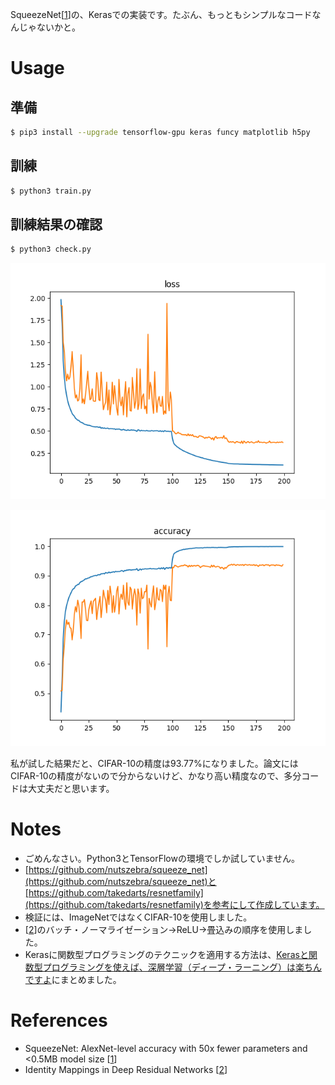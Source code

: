 SqueezeNet[[1](https://arxiv.org/abs/1602.07360)]の、Kerasでの実装です。たぶん、もっともシンプルなコードなんじゃないかと。

# Usage

## 準備

~~~ bash
$ pip3 install --upgrade tensorflow-gpu keras funcy matplotlib h5py
~~~

## 訓練

~~~ bash
$ python3 train.py
~~~

## 訓練結果の確認

~~~ bash
$ python3 check.py
~~~

![loss](./results/loss.png)

![accuracy](./results/accuracy.png)

私が試した結果だと、CIFAR-10の精度は93.77%になりました。論文にはCIFAR-10の精度がないので分からないけど、かなり高い精度なので、多分コードは大丈夫だと思います。

# Notes

* ごめんなさい。Python3とTensorFlowの環境でしか試していません。
* [https://github.com/nutszebra/squeeze_net](https://github.com/nutszebra/squeeze_net)と[https://github.com/takedarts/resnetfamily](https://github.com/takedarts/resnetfamily)を参考にして作成しています。
* 検証には、ImageNetではなくCIFAR-10を使用しました。
* [[2](https://arxiv.org/abs/1603.05027)]のバッチ・ノーマライゼーション→ReLU→畳込みの順序を使用しました。
* Kerasに関数型プログラミングのテクニックを適用する方法は、[Kerasと関数型プログラミングを使えば、深層学習（ディープ・ラーニング）は楽ちんですよ](https://tail-island.github.io/programming/2017/10/25/keras-and-fp.html)にまとめました。

# References

* SqueezeNet: AlexNet-level accuracy with 50x fewer parameters and <0.5MB model size [[1](https://arxiv.org/abs/1602.07360)]
* Identity Mappings in Deep Residual Networks [[2](https://arxiv.org/abs/1603.05027)]
